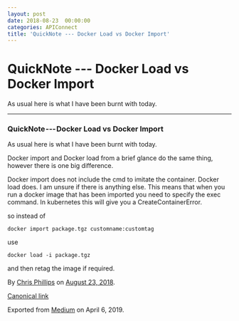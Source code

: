 ```yaml
---
layout: post
date: 2018-08-23  00:00:00
categories: APIConnect
title: 'QuickNote --- Docker Load vs Docker Import'
---
```


QuickNote --- Docker Load vs Docker Import
==========================================


As usual here is what I have been burnt with today.






------------------------------------------------------------------------




### QuickNote --- Docker Load vs Docker Import

As usual here is what I have been burnt with today.

Docker import and Docker load from a brief glance do the same thing,
however there is one big difference.

Docker import does not include the cmd to imitate the container. Docker
load does. I am unsure if there is anything else. This means that when
you run a docker image that has been imported you need to specify the
exec command. In kubernetes this will give you a CreateContainerError.

so instead of

`docker import package.tgz customname:customtag`

use

`docker load -i package.tgz`

and then retag the image if required.





By [Chris Phillips](https://medium.com/@cminion) on
[August 23, 2018](https://medium.com/p/ed1367b93721).

[Canonical
link](https://medium.com/@cminion/quicknote-docker-load-vs-docker-import-ed1367b93721)

Exported from [Medium](https://medium.com) on April 6, 2019.
